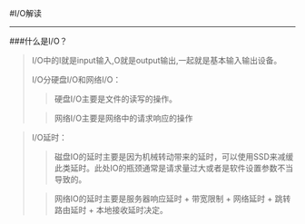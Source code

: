 #I/O解读
****

###什么是I/O？
>I/O中的I就是input输入,O就是output输出,一起就是基本输入输出设备。
>
>I/O分硬盘I/O和网络I/O：
>
>>硬盘I/O主要是文件的读写的操作。
>
>>网络I/O主要是网络中的请求响应的操作

>I/O延时：
>>磁盘IO的延时主要是因为机械转动带来的延时，可以使用SSD来减缓此类延时。此处IO的瓶颈通常是请求量过大或者是软件设置参数不当导致的。
>
>>网络IO的延时主要是服务器响应延时 + 带宽限制 + 网络延时 + 跳转路由延时 + 本地接收延时决定。
